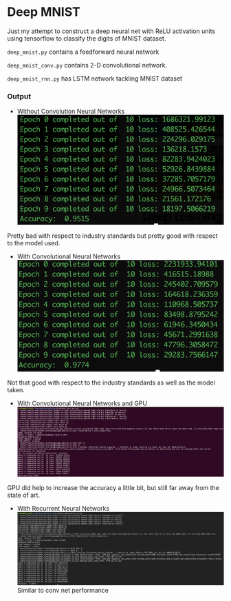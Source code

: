 # Deep MNIST

Just my attempt to construct a deep neural net with ReLU activation units using tensorflow to classify the digits of MNIST dataset.

`deep_mnist.py` contains a feedforward neural network

`deep_mnist_conv.py` contains 2-D convolutional network.


`deep_mnist_rnn.py` has LSTM network tackling MNIST dataset


### Output
*  Without Convolution Neural Networks
![output](output.png)

Pretty bad with respect to industry standards but pretty good with respect to the model used.

* With Convolutional Neural Networks 
![output](output_conv.png)

Not that good with respect to the industry standards as well as the model taken.

* With Convolutional Neural Networks and GPU
![output](conv_net_gpu.png)

GPU did help to increase the accuracy a little bit, but still far away from the state of art.

* With Recurrent Neural Networks
![output](output_rnn.png)
Similar to conv net performance
